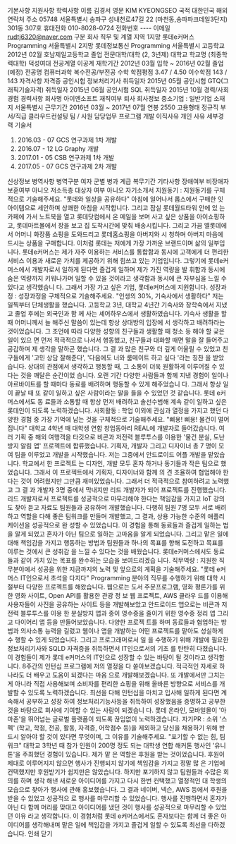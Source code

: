 기본사항
지원사항
학력사항
이름 김경서
영문 KIM KYEONGSEO
국적 대한민국
해외연락처
주소
05748
서울특별시 송파구 성내천로47길 22 (마천동,송파파크데일3단지)
301동 307호
휴대전화 010-8028-0724
전화번호 ----
이메일 rudtj6320@naver.com
구분 회사 직무 및 계열 지역
1지망 롯데e커머스 Programming 서울특별시
2지망 롯데정보통신 Programming 서울특별시
고등학교
2012년 02월 호남제일고등학교 졸업
전문대학/대학 (2, 3년제)
대학교
학교명
(최종학 력대학)
덕성여대 전공계열 이공계
재학기간 2012년 03월 입학 ~ 2016년 02월 졸업(예정)
전공명 컴퓨터과학 복수전공/부전공 수학
학점평점 3.47 / 4.50 이수학점 143 / 143
자격사항
자격증
공인시험 정보처리기사 취득일자 2015년 05월
공인시험 GTQ(그래픽기술자격) 취득일자 2015년 06월
공인시험 SQL 취득일자 2015년 10월
경력/사회경험
경력사항
회사명 아이엔소프트 재직여부 퇴사
회사정보 중소기업 : 일반기업 소재지 서울특별시
근무기간 2016년 03월 ~ 2017년 07월 연봉 2550
고용형태 정규직 부서/직급
클라우드컨설팅 팀
/
사원
담당업무 프로그램 개발 이직사유 개인 사유
세부경력 기술서
1. 2016.03 - 07 GCS 연구과제 1차 개발
2. 2016.07 - 12 LG Graphy 개발
3. 2017.01 - 05 CSB 연구과제 1차 개발
4. 2017.05 - 07 GCS 연구과제 2차 개발

신상정보
병역사항
병역구분 여자 군별
병과 계급
복무기간
기타사항
장애여부 비장애자 보훈여부 아니오
저소득층 대상자 여부 아니오
자기소개서
지원동기 : 지원동기를 구체적으로 기술해주세요.
"롯데와 일상을 공유하다"
아침에 일어나서 롭스에서 구매한 잇 아이템으로 세안하며 상쾌한 아침을 시작합니다. 그리고 잠실 롯데월드타워 안에 있
는 카페에 가서 노트북을 열고 롯데닷컴에서 온 메일을 보며 사고 싶은 상품을 아이쇼핑하고, 롯데마트몰에서 장을 보고
집 도착시간에 맞춰 배송시킵니다. 그리고 가끔 엘롯데에서 어머니 화장품 쇼핑을 도와드리고 롯데홈쇼핑을 아버지와 시
청하며 아버지 마음에 드시는 상품을 구매합니다.
이처럼 롯데는 저에게 가장 가까운 브랜드이며 삶의 일부입니다.
롯데e커머스는 제가 자주 이용하는 서비스를 통합함과 동시에 고객에게 더 편리한 서비스 이용과 새로운 가치를 제공하기
위해 힘쓰고 있는 기업입니다. 그렇기에 롯데e커머스에서 개발자로서 일하게 된다면 즐겁게 일하며 제가 가진 역량을 발
휘함과 동시에 숨은 역량까지 키워나가며 일할 수 있을 것이라고 생각함과 동시에 큰 자부심을 느낄 수 있다고 생각했습니
다. 그래서 가장 가고 싶은 기업, 롯데e커머스에 지원합니다.
성장과정 : 성장과정을 구체적으로 기술해주세요.
"인생의 30%, 기숙사에서 생활하다"
저는 일찍부터 단체생활을 했습니다. 고등학교 3년, 대학교 4년간 기숙사와 장학숙에서 지냈고 졸업 후에는 외국인과 함
께 사는 셰어하우스에서 생활하였습니다. 기숙사 생활을 할 때 어머니께서 늘 해주신 말씀이 있는데 항상 상대방의 입장에
서 생각하고 배려하라는 것이었습니다. 그 조언에 따라 다양한 성향의 친구들과 생활할 때 청소 등 해야 할 궂은일이 있으
면 먼저 적극적으로 나서서 행동했고, 친구들과 대화할 때면 말을 잘 들어주고 공감하며 제 생각을 말하곤 했습니다. 그 결
과 많은 친구와 더 깊게 어울릴 수 있었고 친구들에게 '고민 상담 잘해준다', '다음에도 너와 룸메이트 하고 싶다 '라는 칭찬
을 받았습니다. 상대의 관점에서 생각하고 행동할 때, 그 소통이 더욱 원활하게 이루어질 수 있다는 것을 깨달은 순간이었
습니다.
오랜 기간 다양한 사람들과 함께 지낸 경험이 일이나 아르바이트를 할 때마다 동료를 배려하며 행동할 수 있게 해주었습니
다. 그래서 항상 일이 끝날 때 또 같이 일하고 싶은 사람이라는 말을 들을 수 있었던 것 같습니다. 롯데 e커머스에서도 동
료들과 소통할 때 항상 먼저 배려하고 솔선수범해 계속 같이 일하고 싶은 롯데인이 되도록 노력하겠습니다.
사회활동 : 학업 이외에 관심과 열정을 가지고 했던 다양한 경험 중 가장 기억에 남는 것을 구체적으로 기술해주세요.
"삐용! 삐용! 물건이 멀어집니다"
대학교 4학년 때 대학생 연합 창업동아리 REAL에 개발자로 들어갔습니다. 여러 기획 중 해외 여행객을 타깃으로 비콘과
저전력 블루투스를 이용한 '물건 분실, 도난방지 알림 앱' 프로젝트에 합류했습니다. 기획자, 개발자 그리고 디자이너 총 7
명이 모여 팀을 이루었고 개발을 시작했습니다. 저는 그중에서 안드로이드 어플 개발을 맡았습니다. 학교에서 한 프로젝트
는 디자인, 개발 모두 혼자 하거나 동기들과 작은 팀으로 했었습니다. 그래서 이 프로젝트에서 기획자, 디자이너와 함께 의
견 조율하여 협업해야 한다는 것이 어려웠지만 그만큼 재미있었습니다. 그래서 더 적극적으로 참여하려고 노력했고 그 결
과 개발자 3명 중에서 막내지만 리드 개발자가 되어 프로젝트를 진행했습니다. 리드 개발자로서 프로젝트를 성공적으로
마무리해야 한다는 책임감을 가지고 IoT 강의도 찾아 듣고 자료도 팀원들과 공유하며 개발했습니다. 다행히 팀원 7명 모두
서로 배려하고 역할을 다해 좋은 팀워크를 만들며 개발했고, 그 결과, 상용 가능한 수준의 애플리케이션을 성공적으로 완
성할 수 있었습니다.
이 경험을 통해 동료들과 즐겁게 일하는 법을 알게 되었고 혼자가 아닌 팀으로 일하는 고마움을 알게 되었습니다. 그리고
맡은 일에 대해 책임감을 가지고 행동하는 방법과 팀원들과 하나의 목표를 향해 도전하고 목표를 이루는 것에서 큰 성취감
을 느낄 수 있다는 것을 배웠습니다. 롯데e커머스에서도 동료들과 같이 가치 있는 목표를 완수하는 모습을 보여드리겠습
니다.
직무역량 : 지원한 직무분야에서 성공을 위한 지금까지의 노력 및 앞으로의 계획을 기술해주세요.
"롯데 e커머스 IT인으로서 초석을 다지다"
Programming 분야의 직무를 수행하기 위해 대학 시절부터 다양한 프로젝트를 해왔습니다.
웹으로는 도서 주문프로그램, 영화 평론가를 위한 영화 사이트, Open API를 활용한 관광 정 보 웹 프로젝트, AWS 클라우
드를 이용해 사용자들이 사진을 공유하는 사이트 등을 개발해보았고 안드로이드 앱으로는 비콘과 저전력 블루투스를 이용
한 분실방지 앱과 종이 영수증을 줄이기 위한 영수증 정리 앱 그리고 다이어리 앱 등을 만들어보았습니다. 다양한 프로젝
트를 하며 동료들과 협업하는 방법과 의사소통 능력을 길렀고 웹이나 앱을 개발하는 어떤 프로젝트를 맡아도 성실하게 수
행할 수 있게 되었습니다.
그리고 프로그래머로서 일 을 수행하기 위해 개발에 필요한 정보처리기사와 SQLD 자격증을 취득하면서 IT인으로서의 기초
를 탄탄히 다졌습니다. 이 경험들이 제가 롯데 e커머스의 IT인으로 성장할 수 있는 바탕이 될 것이라고 생각합니다.
8주간의 인턴십 프로그램에 저의 열정을 다 쏟아보겠습니다. 적극적인 자세로 하나라도 더 배우고 도움이 되겠다는 마음
으로 개발해보겠습니다. 또 개발에서만 그치는 게 아니라 직접 사용해보며 소비자를 편리한 쇼핑을 위해 올바른 방향으로
서비스를 개발할 수 있도록 노력하겠습니다. 최선을 다해 인턴십을 마치고 입사해 일하게 된다면 계속해서 공부하고 성장
하여 정보처리기능사등을 취득하여 성장했음을 증명하고 공부한 것을 바탕으로 회사에 기여할 수 있는 사람이 되겠습니
다.
롯데 온라인, 모바일몰이 '아마존'을 뛰어넘는 글로벌 플랫폼이 되도록 끊임없이 노력하겠습니다.
자기PR : 소위 '스펙' (학교, 학점, 전공, 활동, 자격증, 어학점수 등)을 제외하고 당신을 채용하기 위해 반드시 알아야 할 것이
있다면 무엇이며, 그 이유를 기술해주세요.
"포기할 수 없는 힘, 팀워크"
대학교 3학년 때 참가 인원이 200명 정도 되는 대학생 연합 해커톤 행사인 '유니톤'을 주최했던 경험이 있습니다. 제가 맡
은 역할은 후원을 받는 것이었습니다. 후원이 제대로 이루어지지 않으면 행사가 진행되지 않기에 책임감을 가지고 정말 많
은 기업에 컨택했지만 후원받기가 쉽지만은 않았습니다.
하지만 포기하지 않고 팀원들과 수많은 회의를 하며 생각 해낸 새로운 아이디어를 가지고 다시 한번 컨택했고 열정적인 대
학생의 모습으로 찾아가 행사에 관해 홍보했습니다. 그 결과 네이버, 넥슨, AWS 등에서 후원을 받을 수 있었고 성공적으
로 행사를 마무리할 수 있었습니다.
행사를 진행하면서 혼자가 아닌 다 함께 머리를 맞대고 아이디어를 냈던 것이 행사를 성공적으로 마무리할 수 있었던 이유
라고 생각합니다. 이 경험처럼 롯데 e커머스에서도 혼자보다는 함께 더 좋은 아이디어를 생각해내며 맡은 일에 책임감을
가지고 즐겁게 일할 수 있도록 최선을 다하겠습니다.
인쇄 닫기
